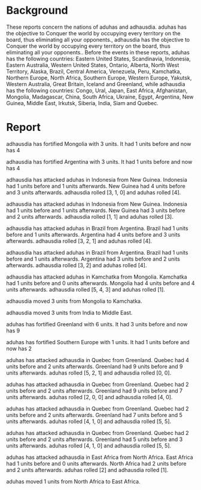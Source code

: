 # Background 
These reports concern the nations of aduhas and adhausdia. aduhas has the objective to Conquer the world by occupying every territory on the board, thus eliminating all your opponents., adhausdia has the objective to Conquer the world by occupying every territory on the board, thus eliminating all your opponents.. Before the events in these reports, aduhas has the following countries: Eastern United States, Scandinavia, Indonesia, Eastern Australia, Western United States, Ontario, Alberta, North West Territory, Alaska, Brazil, Central America, Venezuela, Peru, Kamchatka, Northern Europe, North Africa, Southern Europe, Western Europe, Yakutsk, Western Australia, Great Britain, Iceland and Greenland, while adhausdia has the following countries: Congo, Ural, Japan, East Africa, Afghanistan, Mongolia, Madagascar, China, South Africa, Ukraine, Egypt, Argentina, New Guinea, Middle East, Irkutsk, Siberia, India, Siam and Quebec.
 
# Report 
adhausdia has fortified Mongolia with 3 units. It had 1 units before and now has 4
 
adhausdia has fortified Argentina with 3 units. It had 1 units before and now has 4
 
adhausdia has attacked aduhas in Indonesia from New Guinea. Indonesia had 1 units before and 1 units afterwards. New Guinea had 4 units before and 3 units afterwards. adhausdia rolled [3, 1, 0] and aduhas rolled [4].
 
adhausdia has attacked aduhas in Indonesia from New Guinea. Indonesia had 1 units before and 1 units afterwards. New Guinea had 3 units before and 2 units afterwards. adhausdia rolled [1, 1] and aduhas rolled [3].
 
adhausdia has attacked aduhas in Brazil from Argentina. Brazil had 1 units before and 1 units afterwards. Argentina had 4 units before and 3 units afterwards. adhausdia rolled [3, 2, 1] and aduhas rolled [4].
 
adhausdia has attacked aduhas in Brazil from Argentina. Brazil had 1 units before and 1 units afterwards. Argentina had 3 units before and 2 units afterwards. adhausdia rolled [3, 2] and aduhas rolled [4].
 
adhausdia has attacked aduhas in Kamchatka from Mongolia. Kamchatka had 1 units before and 0 units afterwards. Mongolia had 4 units before and 4 units afterwards. adhausdia rolled [5, 4, 3] and aduhas rolled [1].
 
adhausdia moved 3 units from Mongolia to Kamchatka.
 
adhausdia moved 3 units from India to Middle East.
 
aduhas has fortified Greenland with 6 units. It had 3 units before and now has 9
 
aduhas has fortified Southern Europe with 1 units. It had 1 units before and now has 2
 
aduhas has attacked adhausdia in Quebec from Greenland. Quebec had 4 units before and 2 units afterwards. Greenland had 9 units before and 9 units afterwards. aduhas rolled [5, 2, 1] and adhausdia rolled [0, 0].
 
aduhas has attacked adhausdia in Quebec from Greenland. Quebec had 2 units before and 2 units afterwards. Greenland had 9 units before and 7 units afterwards. aduhas rolled [2, 0, 0] and adhausdia rolled [4, 0].
 
aduhas has attacked adhausdia in Quebec from Greenland. Quebec had 2 units before and 2 units afterwards. Greenland had 7 units before and 5 units afterwards. aduhas rolled [4, 1, 0] and adhausdia rolled [5, 5].
 
aduhas has attacked adhausdia in Quebec from Greenland. Quebec had 2 units before and 2 units afterwards. Greenland had 5 units before and 3 units afterwards. aduhas rolled [4, 1, 0] and adhausdia rolled [5, 5].
 
aduhas has attacked adhausdia in East Africa from North Africa. East Africa had 1 units before and 0 units afterwards. North Africa had 2 units before and 2 units afterwards. aduhas rolled [2] and adhausdia rolled [1].
 
aduhas moved 1 units from North Africa to East Africa.
 

